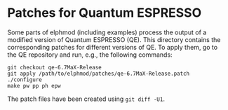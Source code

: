 # Patches for Quantum ESPRESSO

Some parts of elphmod (including examples) process the output of a modified
version of Quantum ESPRESSO (QE). This directory contains the corresponding
patches for different versions of QE. To apply them, go to the QE repository
and run, e.g., the following commands:

    git checkout qe-6.7MaX-Release
    git apply /path/to/elphmod/patches/qe-6.7MaX-Release.patch
    ./configure
    make pw pp ph epw

The patch files have been created using `git diff -U1`.
